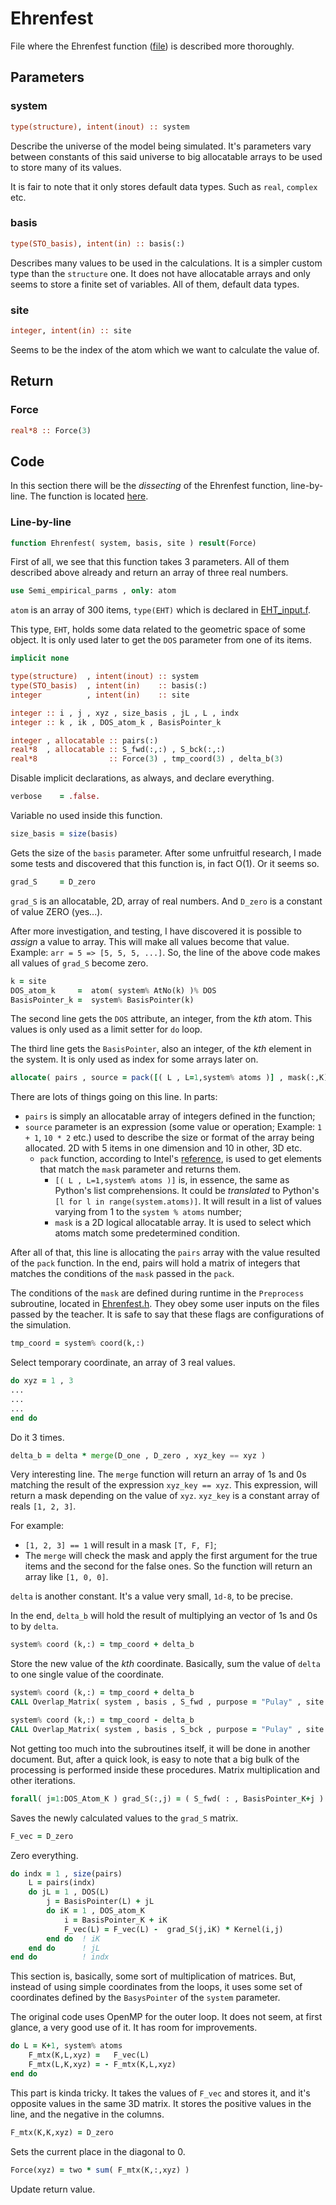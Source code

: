 
# Ehrenfest

File where the Ehrenfest function ([file](../dynemol/Ehrenfest.f)) is described more thoroughly.


## Parameters


### system

```f90
type(structure), intent(inout) :: system
```
Describe the universe of the model being simulated. It's parameters vary between constants of this said universe to big allocatable arrays to be used to store many of its values.

It is fair to note that it only stores default data types. Such as `real`, `complex` etc.


### basis

```f90
type(STO_basis), intent(in) :: basis(:)
```
Describes many values to be used in the calculations. It is a simpler custom type than the `structure` one. It does not have allocatable arrays and only seems to store a finite set of variables. All of them, default data types.


### site

```f90
integer, intent(in) :: site
```
Seems to be the index of the atom which we want to calculate the value of.


## Return


### Force

```f90
real*8 :: Force(3)
```


## Code

In this section there will be the _dissecting_ of the Ehrenfest function, line-by-line. The function is located [here](../dynemol/Ehrenfest.f).


### Line-by-line


```f90
function Ehrenfest( system, basis, site ) result(Force)
```
First of all, we see that this function takes 3 parameters. All of them described above already and return an array of three real numbers.


```f90
use Semi_empirical_parms , only: atom
```
`atom` is an array of 300 items, `type(EHT)` which is declared in [EHT_input.f](../dynemol/EHT_input.f).

This type, `EHT`, holds some data related to the geometric space of some object. It is only used later to get the `DOS` parameter from one of its items.


```f90
implicit none

type(structure)  , intent(inout) :: system
type(STO_basis)  , intent(in)    :: basis(:)
integer          , intent(in)    :: site

integer :: i , j , xyz , size_basis , jL , L , indx
integer :: k , ik , DOS_atom_k , BasisPointer_k

integer , allocatable :: pairs(:)
real*8  , allocatable :: S_fwd(:,:) , S_bck(:,:)
real*8                :: Force(3) , tmp_coord(3) , delta_b(3)
```
Disable implicit declarations, as always, and declare everything.


```f90
verbose    = .false.
```
Variable no used inside this function.


```f90
size_basis = size(basis)
```
Gets the size of the `basis` parameter. After some unfruitful research, I made some tests and discovered that this function is, in fact O(1). Or it seems so.


```f90
grad_S     = D_zero
```
`grad_S` is an allocatable, 2D, array of real numbers. And `D_zero` is a constant of value ZERO (yes...).

After more investigation, and testing, I have discovered it is possible to _assign_ a value to array. This will make all values become that value. Example: `arr = 5 => [5, 5, 5, ...]`. So, the line of the above code makes all values of `grad_S` become zero.


```f90
k = site
DOS_atom_k     =  atom( system% AtNo(k) )% DOS
BasisPointer_k =  system% BasisPointer(k)
```
The second line gets the `DOS` attribute, an integer, from the _kth_ atom. This values is only used as a limit setter for `do` loop.

The third line gets the `BasisPointer`, also an integer, of the _kth_ element in the system. It is only used as index for some arrays later on.


```f90
allocate( pairs , source = pack([( L , L=1,system% atoms )] , mask(:,K)) )
```
There are lots of things going on this line. In parts:
- `pairs` is simply an allocatable array of integers defined in the function;
- `source` parameter is an expression (some value or operation; Example: `1 + 1`, `10 * 2` etc.) used to describe the size or format of the array being allocated. 2D with 5 items in one dimension and 10 in other, 3D etc.
	- `pack` function, according to Intel's [reference](https://software.intel.com/en-us/node/679627), is used to get elements that match the `mask` parameter and returns them.
		- `[( L , L=1,system% atoms )]` is, in essence, the same as Python's list comprehensions. It could be _translated_ to Python's `[l for l in range(system.atoms)]`. It will result in a list of values varying from 1 to the `system % atoms` number;
		- `mask` is a 2D logical allocatable array. It is used to select which atoms match some predetermined condition.

After all of that, this line is allocating the `pairs` array with the value resulted of the `pack` function. In the end, pairs will hold a matrix of integers that matches the conditions of the `mask` passed in the `pack`.

The conditions of the `mask` are defined during runtime in the `Preprocess` subroutine, located in [Ehrenfest.h](../dynemol/Ehrenfest.f). They obey some user inputs on the files passed by the teacher. It is safe to say that these flags are configurations of the simulation.


```f90
tmp_coord = system% coord(k,:)
```
Select temporary coordinate, an array of 3 real values.


```f90
do xyz = 1 , 3
...
...
...
end do
```
Do it 3 times.


```f90
delta_b = delta * merge(D_one , D_zero , xyz_key == xyz )
```
Very interesting line. The `merge` function will return an array of 1s and 0s matching the result of the expression `xyz_key == xyz`. This expression, will return a mask depending on the value of `xyz`. `xyz_key` is a constant array of reals `[1, 2, 3]`.

For example:
- `[1, 2, 3] == 1` will result in a mask `[T, F, F]`;
- The `merge` will check the mask and apply the first argument for the true items and the second for the false ones. So the function will return an array like `[1, 0, 0]`.

`delta` is another constant. It's a value very small, `1d-8`, to be precise.

In the end, `delta_b` will hold the result of multiplying an vector of 1s and 0s to by `delta`.


```f90
system% coord (k,:) = tmp_coord + delta_b
```
Store the new value of the _kth_ coordinate. Basically, sum the value of `delta` to one single value of the coordinate.


```f90
system% coord (k,:) = tmp_coord + delta_b
CALL Overlap_Matrix( system , basis , S_fwd , purpose = "Pulay" , site = K )

system% coord (k,:) = tmp_coord - delta_b
CALL Overlap_Matrix( system , basis , S_bck , purpose = "Pulay" , site = K )
```
Not getting too much into the subroutines itself, it will be done in another document. But, after a quick look, is easy to note that a big bulk of the processing is performed inside these procedures. Matrix multiplication and other iterations.


```f90
forall( j=1:DOS_Atom_K ) grad_S(:,j) = ( S_fwd( : , BasisPointer_K+j ) - S_bck( : , BasisPointer_K+j ) ) / (TWO*delta)
```
Saves the newly calculated values to the `grad_S` matrix.


```f90
F_vec = D_zero
```
Zero everything.


```f90
do indx = 1 , size(pairs)
    L = pairs(indx)
    do jL = 1 , DOS(L)
        j = BasisPointer(L) + jL
        do iK = 1 , DOS_atom_K
            i = BasisPointer_K + iK
            F_vec(L) = F_vec(L) -  grad_S(j,iK) * Kernel(i,j)
		end do 	! iK
    end do  	! jL
end do  		! indx
```
This section is, basically, some sort of multiplication of matrices. But, instead of using simple coordinates from the loops, it uses some set of coordinates defined by the `BasysPointer` of the `system` parameter.

The original code uses OpenMP for the outer loop. It does not seem, at first glance, a very good use of it. It has room for improvements.


```f90
do L = K+1, system% atoms
	F_mtx(K,L,xyz) =   F_vec(L)
	F_mtx(L,K,xyz) = - F_mtx(K,L,xyz)
end do
```
This part is kinda tricky. It takes the values of `F_vec` and stores it, and it's opposite values in the same 3D matrix. It stores the positive values in the line, and the negative in the columns.


```f90
F_mtx(K,K,xyz) = D_zero
```
Sets the current place in the diagonal to 0.


```f90
Force(xyz) = two * sum( F_mtx(K,:,xyz) )
```
Update return value.
